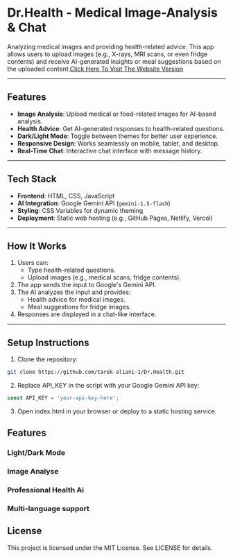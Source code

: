 # Dr.Health - Medical Image-Analysis & Chat

Analyzing medical images and providing health-related advice. This app allows users to upload images (e.g., X-rays, MRI scans, or even fridge contents) and receive AI-generated insights or meal suggestions based on the uploaded content.[Click Here To Visit The Website Version](https://tarek-alliani.github.io/Dr.Health)

---

## Features
- **Image Analysis**: Upload medical or food-related images for AI-based analysis.
- **Health Advice**: Get AI-generated responses to health-related questions.
- **Dark/Light Mode**: Toggle between themes for better user experience.
- **Responsive Design**: Works seamlessly on mobile, tablet, and desktop.
- **Real-Time Chat**: Interactive chat interface with message history.

---

## Tech Stack
- **Frontend**: HTML, CSS, JavaScript
- **AI Integration**: Google Gemini API (`gemini-1.5-flash`)
- **Styling**: CSS Variables for dynamic theming
- **Deployment**: Static web hosting (e.g., GitHub Pages, Netlify, Vercel)

---

## How It Works
1. Users can:
   - Type health-related questions.
   - Upload images (e.g., medical scans, fridge contents).
2. The app sends the input to Google's Gemini API.
3. The AI analyzes the input and provides:
   - Health advice for medical images.
   - Meal suggestions for fridge images.
4. Responses are displayed in a chat-like interface.

---

## Setup Instructions
1. Clone the repository:
```bash
git clone https://github.com/tarek-aliani-1/Dr.Health.git
```
2. Replace API_KEY in the script with your Google Gemini API key:
```javascript
const API_KEY = 'your-api-key-here';
```
3. Open index.html in your browser or deploy to a static hosting service.

## Features
### Light/Dark Mode
### Image Analyse
### Professional Health Ai
### Multi-language support

## License
This project is licensed under the MIT License. See LICENSE for details.
